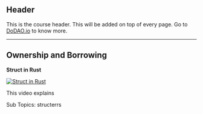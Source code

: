 ## Header
This is the course header. This will be added on top of every page. Go to [DoDAO.io](https://www.dodao.io) to know more.

 ---
 
 ## Ownership and Borrowing
 
  **Struct in Rust**
 
 [![Struct in Rust](https://img.youtube.com/vi/n3bPhdiJm9I/0.jpg)](https://www.youtube.com/watch?v=n3bPhdiJm9I)     
 
 This video explains
    
 
 Sub Topics: structerrs    
 
